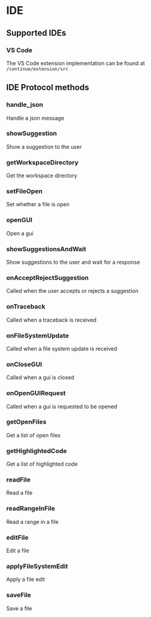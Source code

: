 # IDE

## Supported IDEs

### VS Code

The VS Code extension implementation can be found at `/continue/extension/src`

## IDE Protocol methods

### handle_json

Handle a json message

### showSuggestion

Show a suggestion to the user

### getWorkspaceDirectory

Get the workspace directory

### setFileOpen

Set whether a file is open

### openGUI

Open a gui

### showSuggestionsAndWait

Show suggestions to the user and wait for a response

### onAcceptRejectSuggestion

Called when the user accepts or rejects a suggestion

### onTraceback

Called when a traceback is received

### onFileSystemUpdate

Called when a file system update is received

### onCloseGUI

Called when a gui is closed

### onOpenGUIRequest

Called when a gui is requested to be opened

### getOpenFiles

Get a list of open files

### getHighlightedCode

Get a list of highlighted code

### readFile

Read a file

### readRangeInFile

Read a range in a file

### editFile

Edit a file

### applyFileSystemEdit

Apply a file edit

### saveFile

Save a file
